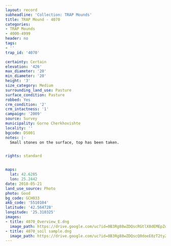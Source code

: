 ```yaml
---
layout: record
subheadline: 'Collection: TRAP Mounds'
title: TRAP Mound - 4070
categories:
- TRAP Mounds
- 4000-4999
header: no
tags:
- ''
trap_id: '4070'

certainty: Certain
elevation: '426'
max_diameter: '20'
min_diameter: '20'
height: '3'
size_category: Medium
surrounding_land_use: Pasture
surface_condition: Pasture
robbed: Yes
crm_condition: '2'
crm_intactness: '1'
campaign: '2009'
source: Survey
municipality: Gorno Cherkhovishte
locality: ''
bgcode: DS001
notes: |-
  Small stones on the surface, top has been taken.


rights: standard


maps:
  lat: 42.6285
  lon: 25.2442
date: 2018-05-21
land_use_source: Photo
photo: Good
bg_code: GCH033
akb_code: '5510104'
latitude: '42.564728'
longitude: '25.310325'
images:
- title: 4070_Overview_E.dng
  image_path: https://drive.google.com/uc?id=0B3Rg88wZDQscRGtlX0dEMEpZdkk
- title: 4070_soil sample.dng
  image_path: https://drive.google.com/uc?id=0B3Rg88wZDQscQ0doeE0zT2tyZnc
---
```

